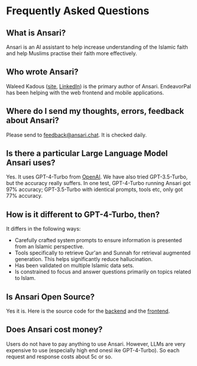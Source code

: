 # Frequently Asked Questions

## What is Ansari? 

Ansari is an AI assistant to help increase understanding of the Islamic faith and help Muslims practise their faith more effectively. 

## Who wrote Ansari? 

Waleed Kadous ([site](http://walee.dk/home), [LinkedIn](https://www.linkedin.com/in/waleedkadous/)) is the primary author of Ansari. EndeavorPal has been helping with the web frontend and mobile applications. 

## Where do I send my thoughts, errors, feedback about Ansari? 

Please send to [feedback@ansari.chat]("mailto:feedback@ansari.chat"). It is checked daily. 

## Is there a particular Large Language Model Ansari uses? 

Yes. It uses GPT-4-Turbo from [OpenAI](https://openai.com). We have also tried GPT-3.5-Turbo, but the accuracy really suffers. In one test, GPT-4-Turbo running Ansari got 97% accuracy; GPT-3.5-Turbo with identical prompts, tools etc, only got 77% accuracy. 

## How is it different to GPT-4-Turbo, then? 

It differs in the following ways: 

- Carefully crafted system prompts to ensure information is presented from an Islamic perspective. 
- Tools specifically to retrieve Qur'an and Sunnah for retrieval augmented generation. This helps significantly reduce hallucination. 
- Has been validated on multiple Islamic data sets. 
- Is constrained to focus and answer questions primarily on topics related to Islam. 

## Is Ansari Open Source? 

Yes it is. Here is the source code for the [backend](https://github.com/waleedkadous/ansari-backend) and the [frontend](https://github.com/waleedkadous/ansari-frontend). 

## Does Ansari cost money? 

Users do not have to pay anything to use Ansari. However, LLMs are very expensive to use (especially high end onesl ike GPT-4-Turbo). So each request and response costs about 5c or so.

